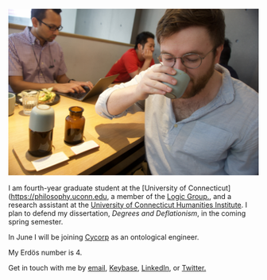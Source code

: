 ![imageofme](cuppingroomjared.jpg)

I am fourth-year graduate student at the [University of Connecticut](https://philosophy.uconn.edu, a member of the [Logic Group.](https://logic.uconn.edu), and a research assistant at the [University of Connecticut Humanities Institute](https://humanities.uconn.edu/). I plan to defend my dissertation, *Degrees and Deflationism*, in the coming spring semester.

In June I will be joining [Cycorp](https://cyc.com) as an ontological engineer.

My Erdös number is 4.

Get in touch with me by [email](mailto:jaredhenderson@tuta.io), [Keybase](https://keybase.io/jhen), [LinkedIn](https://www.linkedin.com/in/jared-henderson-66b9a0162/), or [Twitter.](https://twitter.com/jzhjzhjzhjzhjzh)
